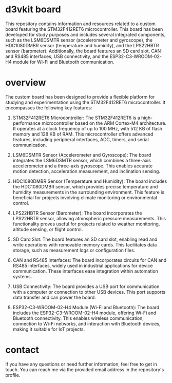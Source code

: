 # d3vkit board
This repository contains information and resources related to a custom board featuring the STM32F412RET6 microcontroller. This board has been developed for study purposes and includes several integrated components, such as the LSM6DSMTR sensor (accelerometer and gyroscope), the HDC1080DMBR sensor (temperature and humidity), and the LPS22HBTR sensor (barometer). Additionally, the board features an SD card slot, CAN and RS485 interfaces, USB connectivity, and the ESP32-C3-WROOM-02-H4 module for Wi-Fi and Bluetooth communication.

# overview

The custom board has been designed to provide a flexible platform for studying and experimentation using the STM32F412RET6 microcontroller. It encompasses the following key features:

1. STM32F412RET6 Microcontroller: The STM32F412RET6 is a high-performance microcontroller based on the ARM Cortex-M4 architecture. It operates at a clock frequency of up to 100 MHz, with 512 KB of flash memory and 128 KB of RAM. This microcontroller offers advanced features, including peripheral interfaces, ADC, timers, and serial communication.

2. LSM6DSMTR Sensor (Accelerometer and Gyroscope): The board integrates the LSM6DSMTR sensor, which combines a three-axis accelerometer and a three-axis gyroscope. This enables accurate motion detection, acceleration measurement, and inclination sensing.

3. HDC1080DMBR Sensor (Temperature and Humidity): The board includes the HDC1080DMBR sensor, which provides precise temperature and humidity measurements in the surrounding environment. This feature is beneficial for projects involving climate monitoring or environmental control.

4. LPS22HBTR Sensor (Barometer): The board incorporates the LPS22HBTR sensor, allowing atmospheric pressure measurements. This functionality proves useful for projects related to weather monitoring, altitude sensing, or flight control.

5. SD Card Slot: The board features an SD card slot, enabling read and write operations with removable memory cards. This facilitates data storage, such as measurement logs or configuration files.

6. CAN and RS485 Interfaces: The board incorporates circuits for CAN and RS485 interfaces, widely used in industrial applications for device communication. These interfaces ease integration within automation systems.

7. USB Connectivity: The board provides a USB port for communication with a computer or connection to other USB devices. This port supports data transfer and can power the board.

8. ESP32-C3-WROOM-02-H4 Module (Wi-Fi and Bluetooth): The board includes the ESP32-C3-WROOM-02-H4 module, offering Wi-Fi and Bluetooth connectivity. This enables wireless communication, connection to Wi-Fi networks, and interaction with Bluetooth devices, making it suitable for IoT projects.

# contact

If you have any questions or need further information, feel free to get in touch. You can reach me via the provided email address in the repository's profile.
